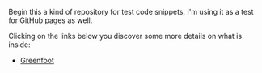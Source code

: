 Begin this a kind of repository for test code snippets, I'm using it as a test for GitHub pages as well.

Clicking on the links below you discover some more details on what is inside:

- [Greenfoot](site/greenfoot.md)

